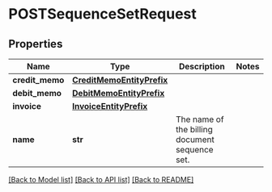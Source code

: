 # POSTSequenceSetRequest

## Properties
Name | Type | Description | Notes
------------ | ------------- | ------------- | -------------
**credit_memo** | [**CreditMemoEntityPrefix**](CreditMemoEntityPrefix.md) |  | 
**debit_memo** | [**DebitMemoEntityPrefix**](DebitMemoEntityPrefix.md) |  | 
**invoice** | [**InvoiceEntityPrefix**](InvoiceEntityPrefix.md) |  | 
**name** | **str** | The name of the billing document sequence set.  | 

[[Back to Model list]](../README.md#documentation-for-models) [[Back to API list]](../README.md#documentation-for-api-endpoints) [[Back to README]](../README.md)


